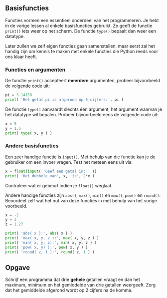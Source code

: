 ## Basisfuncties
Functies vormen een essentieel onderdeel van het programmeren. Je hebt in de vorige lessen al enkele basisfuncties gebruikt. Zo geeft de functie `print()` iets weer op het scherm. De functie `type()` bepaalt dan weer een datatype.

Later zullen we zelf eigen functies gaan samenstellen, maar eerst zal het handig zijn om kennis te maken met enkele functies die Python reeds voor ons klaar heeft.

### Functies en argumenten
De functie `print()` accepteert **meerdere** argumenten, probeer bijvoorbeeld de volgende code uit:

```python
pi = 3.14158
print( 'Het getal pi is afgerond op 5 cijfers:', pi )
```

De functie `type()` aanvaardt slechts één argument, het argument waarvan je het datatype wil bepalen. Probeer bijvoorbeeld eens de volgende code uit:
```python
x = 5
y = 1.5
print( type( x, y ) )
```

### Andere basisfuncties
Een zeer handige functie is `input()`. Met behulp van die functie kan je de gebruiker om een invoer vragen. Test het meteen eens uit via:
```python
x = float(input( 'Geef een getal in: ' ))
print( 'Het dubbele van', x, 'is', 2*x )
```
Controleer wat er gebeurt indien je `float()` weglaat.

Andere handige functies zijn `abs()`, `max()`, `min()` en `max()`, `pow()` en `round()`. Beoordeel zelf wat het nut van deze functies in met behulp van het vorige voorbeeld.

```python
x = -2
y = 3
z = 1.27

print( 'abs( x ):', abs( x ) )
print( 'max( x, y, z ):', max( x, y, z ) )
print( 'min( x, y, z):', min( x, y, z ) )
print( 'pow( x, y) ):', pow( x, y ) )
print( 'round( z, 1 ):', round( z, 1 ) )
```

## Opgave
Schrijf een programma dat drie **gehele** getallen vraagt en dan het maximum, minimum en het gemiddelde van drie getallen weergeeft.
Zorg dat het gemiddelde afgerond wordt op 2 cijfers na de komma.